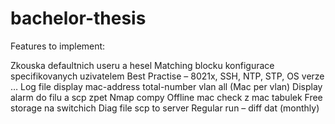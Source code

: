 # bachelor-thesis
Features to implement:

Zkouska defaultnich useru a hesel
Matching blocku konfigurace specifikovanych uzivatelem
Best Practise – 8021x, SSH, NTP, STP, OS verze …
Log file
display mac-address total-number vlan all (Mac per vlan)
Display alarm do filu a scp zpet
Nmap compy 
Offline mac check z mac tabulek
Free storage na switchich
Diag file scp to server
Regular run – diff dat (monthly)
